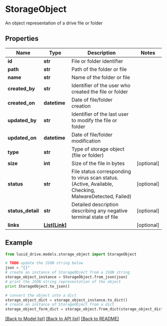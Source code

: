 # StorageObject

An object representation of a drive file or folder

## Properties
Name | Type | Description | Notes
------------ | ------------- | ------------- | -------------
**id** | **str** | File or folder identifier | 
**path** | **str** | Path of the folder or file | 
**name** | **str** | Name of the folder or file | 
**created_by** | **str** | Identifier of the user who created the file or folder | 
**created_on** | **datetime** | Date of file/folder creation | 
**updated_by** | **str** | Identifier of the last user to modify the file or folder | 
**updated_on** | **datetime** | Date of file/folder modification | 
**type** | **str** | Type of storage object (file or folder) | 
**size** | **int** | Size of the file in bytes | [optional] 
**status** | **str** | File status corresponding to virus scan status.  (Active, Available, Checking, MalwareDetected, Failed) | [optional] 
**status_detail** | **str** | Detailed description describing any negative terminal state of file | [optional] 
**links** | [**List[Link]**](Link.md) |  | [optional] 

## Example

```python
from lusid_drive.models.storage_object import StorageObject

# TODO update the JSON string below
json = "{}"
# create an instance of StorageObject from a JSON string
storage_object_instance = StorageObject.from_json(json)
# print the JSON string representation of the object
print StorageObject.to_json()

# convert the object into a dict
storage_object_dict = storage_object_instance.to_dict()
# create an instance of StorageObject from a dict
storage_object_form_dict = storage_object.from_dict(storage_object_dict)
```
[[Back to Model list]](../README.md#documentation-for-models) [[Back to API list]](../README.md#documentation-for-api-endpoints) [[Back to README]](../README.md)


